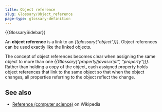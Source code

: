 ```yaml
---
title: Object reference
slug: Glossary/Object_reference
page-type: glossary-definition
---
```


{{GlossarySidebar}}

An **object reference** is a link to an _{{glossary("object")}}_. Object references can be used exactly like the linked objects.

The concept of object references becomes clear when assigning the same object to more than one _{{Glossary("property/javascript", "property")}}_. Rather than holding a copy of the object, each assigned property holds object references that link to the same object so that when the object changes, all properties referring to the object reflect the change.

## See also

- [Reference (computer science)](<https://en.wikipedia.org/wiki/Reference_(computer_science)>) on Wikipedia
